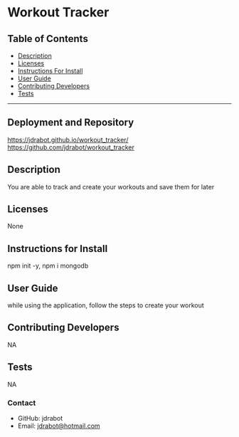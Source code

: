 # Workout Tracker

## Table of Contents

- [Description](#installation)
- [Licenses](#licenses)
- [Instructions For Install](#instructionsForInstall)
- [User Guide](#userGuide)
- [Contributing Developers](#contributingDevelopers)
- [Tests](#tests)

---

## Deployment and Repository

https://jdrabot.github.io/workout_tracker/
https://github.com/jdrabot/workout_tracker

## Description

You are able to track and create your workouts and save them for later

## Licenses

None

## Instructions for Install

npm init -y, npm i mongodb

## User Guide

while using the application, follow the steps to create your workout

## Contributing Developers

NA

## Tests

NA

### Contact

- GitHub: jdrabot
- Email: jdrabot@hotmail.com
